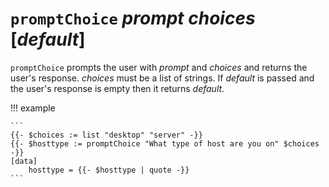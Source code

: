 # `promptChoice` *prompt* *choices* [*default*]

`promptChoice` prompts the user with *prompt* and *choices* and returns the user's response. *choices* must be a list of strings. If *default* is passed and the user's response is empty then it returns *default*.

!!! example

    ```
    {{- $choices := list "desktop" "server" -}}
    {{- $hosttype := promptChoice "What type of host are you on" $choices -}}
    [data]
        hosttype = {{- $hosttype | quote -}}
    ```
